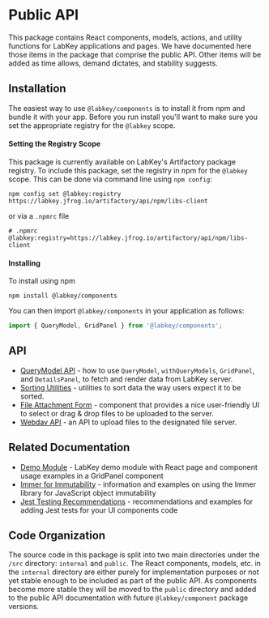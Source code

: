 
# Public API

This package contains React components, models, actions, and utility functions for LabKey applications and pages.
We have documented here those items in the package that comprise the public API. Other items will be added as time
allows, demand dictates, and stability suggests.

## Installation

The easiest way to use `@labkey/components` is to install it from npm and bundle it with your app. Before you run install
you'll want to make sure you set the appropriate registry for the `@labkey` scope.

#### Setting the Registry Scope

This package is currently available on LabKey's Artifactory package registry. To include this package, set the registry
in npm for the `@labkey` scope. This can be done via command line using `npm config`:
```
npm config set @labkey:registry https://labkey.jfrog.io/artifactory/api/npm/libs-client
```
or via a `.npmrc` file
```
# .npmrc
@labkey:registry=https://labkey.jfrog.io/artifactory/api/npm/libs-client
```

#### Installing

To install using npm
```
npm install @labkey/components
```
You can then import `@labkey/components` in your application as follows:
```js
import { QueryModel, GridPanel } from '@labkey/components';
```

## API
* [QueryModel API](./QueryModel.md) - how to use `QueryModel`, `withQueryModels`, `GridPanel`, and `DetailsPanel`, to
fetch and render data from LabKey server.
* [Sorting Utilities](./sort.md) - utilities to sort data the way users expect it to be sorted.
* [File Attachment Form](./fileAttachment.md) - component that provides a nice user-friendly UI to select or drag & drop files to be uploaded to the server.
* [Webdav API](./webdav.md) - an API to upload files to the designated file server.

## Related Documentation

* [Demo Module](https://github.com/LabKey/tutorialModules/tree/develop/demo/src/client/QueryModelPage) - LabKey demo module with React page and
component usage examples
in a GridPanel component
* [Immer for Immutability](./immer.md) - information and examples on using the Immer library for JavaScript object immutability
* [Jest Testing Recommendations](./jest.md) - recommendations and examples for adding Jest tests for your UI components code

## Code Organization

The source code in this package is split into two main directories under the `/src` directory: `internal` and `public`.
The React components, models, etc. in the `internal` directory are either purely for implementation purposes or not yet
stable enough to be included as part of the public API. As components become more stable they will be moved to the
`public` directory and added to the public API documentation with future `@labkey/component` package versions.
